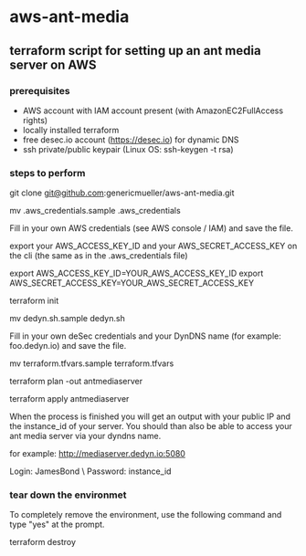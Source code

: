 # aws-ant-media

## terraform script for setting up an ant media server on AWS

### prerequisites ###

- AWS account with IAM account present (with AmazonEC2FullAccess rights)
- locally installed terraform
- free desec.io account (https://desec.io) for dynamic DNS
- ssh private/public keypair (Linux OS: ssh-keygen -t rsa)

### steps to perform

git clone git@github.com:genericmueller/aws-ant-media.git

mv .aws_credentials.sample .aws_credentials

Fill in your own AWS credentials (see AWS console / IAM) and save the file.

export your AWS_ACCESS_KEY_ID and your AWS_SECRET_ACCESS_KEY on the cli (the same as in the .aws_credentials file)

export AWS_ACCESS_KEY_ID=YOUR_AWS_ACCESS_KEY_ID
export AWS_SECRET_ACCESS_KEY=YOUR_AWS_SECRET_ACCESS_KEY

terraform init

mv dedyn.sh.sample dedyn.sh

Fill in your own deSec credentials and your DynDNS name (for example: foo.dedyn.io) and save the file.

mv terraform.tfvars.sample terraform.tfvars

terraform plan -out antmediaserver

terraform apply antmediaserver

When the process is finished you will get an output with your public IP and the instance_id of your server. You should than also be able to access your ant media server via your dyndns name.

for example: http://mediaserver.dedyn.io:5080

Login: JamesBond \\
Password: instance_id

### tear down the environmet

To completely remove the environment, use the following command and type "yes" at the prompt.

terraform destroy